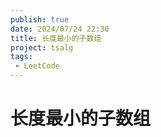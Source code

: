 ```yaml
---
publish: true
date: 2024/07/24 22:30
title: 长度最小的子数组
project: tsalg
tags:
 - LeetCode
---
```


# 长度最小的子数组
